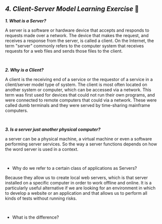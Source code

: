 ## _4. Client-Server Model Learning Exercise_ 🧠<br>

**_1. What is a Server?_**<br>

<p>A server is a software or hardware device that accepts and responds to requests made over a network. The device that makes the request, and receives a response from the server, is called a client. On the Internet, the term "server" commonly refers to the computer system that receives requests for a web files and sends those files to the client.</p><br>

**_2. Why is a Client?_**<br>

<p>A client is the receiving end of a service or the requestor of a service in a client/server model type of system. The client is most often located on another system or computer, which can be accessed via a network. This term was first used for devices that could not run their own programs, and were connected to remote computers that could via a network. These were called dumb terminals and they were served by time-sharing mainframe computers.</p><br>

**_3. Is a server just another physical computer?_** <br>

<p>a server can be a physical machine, a virtual machine or even a software performing server services. So the way a server functions depends on how the word server is used in a context.</p><br>

- Why do we refer to a certain class of applications as Servers?<br>
<p>Because they allow us to create local web servers, which is that server installed on a specific computer in order to work offline and online. It is a      particularly useful alternative if we are looking for an environment in which to develop a website or an application and that allows us to perform all kinds of tests without running risks.</p><br>

- What is the difference?
